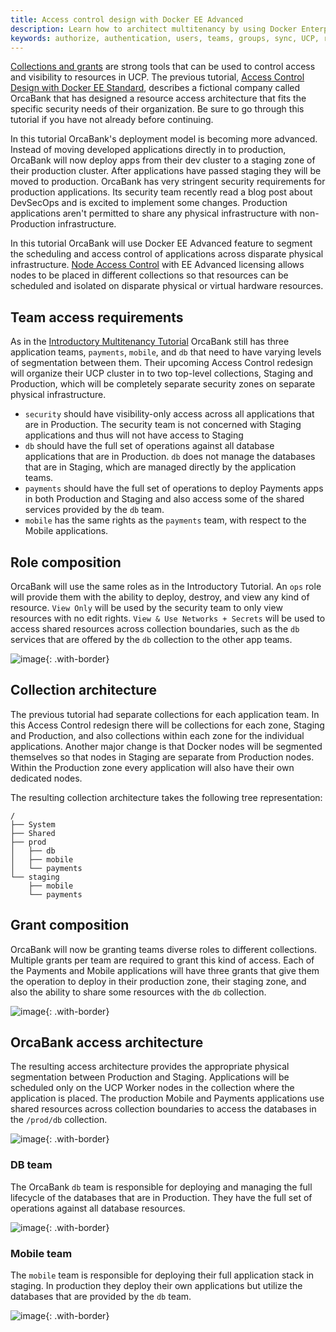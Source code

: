 ```yaml
---
title: Access control design with Docker EE Advanced
description: Learn how to architect multitenancy by using Docker Enterprise Edition Advanced.
keywords: authorize, authentication, users, teams, groups, sync, UCP, role, access control
---
```

[Collections and grants](index.md) are strong tools that can be used to control access and visibility to resources in UCP. The previous tutorial, [Access Control Design with Docker EE Standard](access-control-design-ee-standard.md), describes a fictional company called OrcaBank that has designed a resource access architecture that fits the specific security needs of their organization. Be sure to go through this tutorial if you have not already before continuing.

In this tutorial OrcaBank's deployment model is becoming more advanced. Instead of moving developed applications directly in to production, OrcaBank will now deploy apps from their dev cluster to a staging zone of their production cluster. After applications have passed staging they will be moved to production. OrcaBank has very stringent security requirements for production applications. Its security team recently read a blog post about DevSecOps and is excited to implement some changes. Production applications aren't permitted to share any physical infrastructure with non-Production infrastructure.

In this tutorial OrcaBank will use Docker EE Advanced feature to segment the scheduling and access control of applications across disparate physical infrastructure. [Node Access Control](access-control-node.md) with EE Advanced licensing allows nodes to be placed in different collections so that resources can be scheduled and isolated on disparate physical or virtual hardware resources.

## Team access requirements

As in the [Introductory Multitenancy Tutorial](access-control-design-ee-standard.md) OrcaBank still has three application teams, `payments`, `mobile`, and `db` that need to have varying levels of segmentation between them. Their upcoming Access Control redesign will organize their UCP cluster in to two top-level collections, Staging and Production, which will be completely separate security zones on separate physical infrastructure.

- `security` should have visibility-only access across all applications that are in Production. The security team is not concerned with Staging applications and thus will not have access to Staging
- `db` should have the full set of operations against all database applications that are in Production. `db` does not manage the databases that are in Staging, which are managed directly by the application teams.
- `payments` should have the full set of operations to deploy Payments apps in both Production and Staging and also access some of the shared services provided by the `db` team.
- `mobile` has the same rights as the `payments` team, with respect to the Mobile applications.

## Role composition

OrcaBank will use the same roles as in the Introductory Tutorial. An `ops` role will provide them with the ability to deploy, destroy, and view any kind of resource. `View Only` will be used by the security team to only view resources with no edit rights. `View & Use Networks + Secrets` will be used to access shared resources across collection boundaries, such as the `db` services that are offered by the `db` collection to the other app teams.

![image](../images/design-access-control-adv-0.png){: .with-border}

## Collection architecture

The previous tutorial had separate collections for each application team. In this Access Control redesign there will be collections for each zone, Staging and Production, and also collections within each zone for the individual applications. Another major change is that Docker nodes will be segmented themselves so that nodes in Staging are separate from Production nodes. Within the Production zone every application will also have their own dedicated nodes.

The resulting collection architecture takes the following tree representation:

    /
    ├── System
    ├── Shared
    ├── prod
    │   ├── db
    │   ├── mobile
    │   └── payments
    └── staging
        ├── mobile
        └── payments
    

## Grant composition

OrcaBank will now be granting teams diverse roles to different collections. Multiple grants per team are required to grant this kind of access. Each of the Payments and Mobile applications will have three grants that give them the operation to deploy in their production zone, their staging zone, and also the ability to share some resources with the `db` collection.

![image](../images/design-access-control-adv-grant-composition.png){: .with-border}

## OrcaBank access architecture

The resulting access architecture provides the appropriate physical segmentation between Production and Staging. Applications will be scheduled only on the UCP Worker nodes in the collection where the application is placed. The production Mobile and Payments applications use shared resources across collection boundaries to access the databases in the `/prod/db` collection.

![image](../images/design-access-control-adv-architecture.png){: .with-border}

### DB team

The OrcaBank `db` team is responsible for deploying and managing the full lifecycle of the databases that are in Production. They have the full set of operations against all database resources.

![image](../images/design-access-control-adv-db.png){: .with-border}

### Mobile team

The `mobile` team is responsible for deploying their full application stack in staging. In production they deploy their own applications but utilize the databases that are provided by the `db` team.

![image](../images/design-access-control-adv-mobile.png){: .with-border}